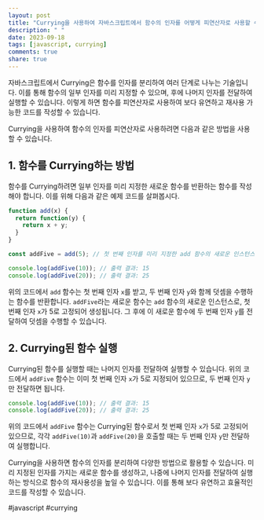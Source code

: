```yaml
---
layout: post
title: "Currying을 사용하여 자바스크립트에서 함수의 인자를 어떻게 피연산자로 사용할 수 있나요?"
description: " "
date: 2023-09-18
tags: [javascript, currying]
comments: true
share: true
---
```


자바스크립트에서 Currying은 함수를 인자를 분리하여 여러 단계로 나누는 기술입니다. 이를 통해 함수의 일부 인자를 미리 지정할 수 있으며, 후에 나머지 인자를 전달하여 실행할 수 있습니다. 이렇게 하면 함수를 피연산자로 사용하여 보다 유연하고 재사용 가능한 코드를 작성할 수 있습니다.

Currying을 사용하여 함수의 인자를 피연산자로 사용하려면 다음과 같은 방법을 사용할 수 있습니다.

## 1. 함수를 Currying하는 방법
함수를 Currying하려면 일부 인자를 미리 지정한 새로운 함수를 반환하는 함수를 작성해야 합니다. 이를 위해 다음과 같은 예제 코드를 살펴봅시다.

```javascript
function add(x) {
  return function(y) {
    return x + y;
  }
}

const addFive = add(5); // 첫 번째 인자를 미리 지정한 add 함수의 새로운 인스턴스 생성

console.log(addFive(10)); // 출력 결과: 15
console.log(addFive(20)); // 출력 결과: 25
```

위의 코드에서 `add` 함수는 첫 번째 인자 `x`를 받고, 두 번째 인자 `y`와 함께 덧셈을 수행하는 함수를 반환합니다. `addFive`라는 새로운 함수는 `add` 함수의 새로운 인스턴스로, 첫 번째 인자 `x`가 5로 고정되어 생성됩니다. 그 후에 이 새로운 함수에 두 번째 인자 `y`를 전달하여 덧셈을 수행할 수 있습니다.

## 2. Currying된 함수 실행
Currying된 함수를 실행할 때는 나머지 인자를 전달하여 실행할 수 있습니다. 위의 코드에서 `addFive` 함수는 이미 첫 번째 인자 `x`가 5로 지정되어 있으므로, 두 번째 인자 `y`만 전달하면 됩니다.

```javascript
console.log(addFive(10)); // 출력 결과: 15
console.log(addFive(20)); // 출력 결과: 25
```

위의 코드에서 `addFive` 함수는 Currying된 함수로서 첫 번째 인자 `x`가 5로 고정되어 있으므로, 각각 `addFive(10)`과 `addFive(20)`을 호출할 때는 두 번째 인자 `y`만 전달하여 실행합니다.

Currying을 사용하면 함수의 인자를 분리하여 다양한 방법으로 활용할 수 있습니다. 미리 지정된 인자를 가지는 새로운 함수를 생성하고, 나중에 나머지 인자를 전달하여 실행하는 방식으로 함수의 재사용성을 높일 수 있습니다. 이를 통해 보다 유연하고 효율적인 코드를 작성할 수 있습니다.

#javascript #currying